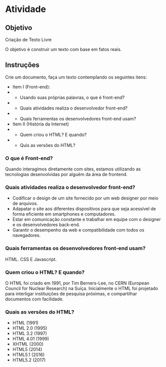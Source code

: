 <h1>Atividade</h1>

<h2>Objetivo</h2>

<p>Criação de Texto Livre	</p>
<p>O objetivo é construir um texto com base em fatos reais. </p>


<h2>Instruções</h2>

<p>Crie um documento, faça um texto contemplando os seguintes itens:</p>

- Item I (Front-end):
 - - Usando suas próprias palavras, o que é front-end?
 - - Quais atividades realiza o desenvolvedor front-end?
 - - Quais ferramentas os desenvolvedores front-end usam?
- Item II (História da Internet)
 - - Quem criou o HTML? E quando?
 - - Quis as versões do HTML?



<h3>O que é Front-end?</h3>
Quando interagimos diretamente com sites, estamos utilizando as tecnologias desenvolvidas por alguém da área de frontend.</p>

<h3>Quais atividades realiza o desenvolvedor front-end?</h3>
<ul>
<li>
    Codificar o design de um site fornecido por um web designer por meio de arquivos.
</li>
<li>
    Adapatar o site aos diferentes dispositivos para que seja acessível de forma eficiente em smartphones e computadores.
</li>
<li>
    Estar em comunicação constante e trabalhar em equipe com o designer e os desenvolvedores back-end.
</li>
<li>
    Garantir o desempenho da web e compatibilidade com todos os navegadores.
</li>
</ul>

<h3>Quais ferramentas os desenvolvedores front-end usam?</h3>
<p>HTML. CSS E Javascript.</p>

<h3>Quem criou o HTML? E quando?</h3>
<p>
O HTML foi criado em 1991, por Tim Berners-Lee, no CERN (European Council for Nuclear Research) na Suíça. Inicialmente o HTML foi projetado para interligar instituições de pesquisa próximas, e compartilhar documentos com facilidade.
</p>

<h3>Quais as versões do HTML?</h3>
<ul>
<li>HTML (1991)</li>
<li>HTML 2.0 (1995)</li>
<li>HTML 3.2 (1997)</li>
<li>HTML 4.01 (1999)</li>
<li>XHTML (2000)</li>
<li>HTML5 (2014)</li>
<li>HTML5.1 (2016)</li>
<li>HTML5.2 (2017)</li>
</ul>